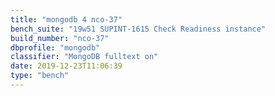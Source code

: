 ```yaml
---
title: "mongodb 4 nco-37"
bench_suite: "19w51 SUPINT-1615 Check Readiness instance"
build_number: "nco-37"
dbprofile: "mongodb"
classifier: "MongoDB fulltext on"
date: 2019-12-23T11:06:39
type: "bench"
---
```

